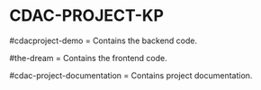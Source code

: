 # CDAC-PROJECT-KP

#cdacproject-demo = Contains the backend code.

#the-dream = Contains the frontend code.

#cdac-project-documentation = Contains project documentation.
